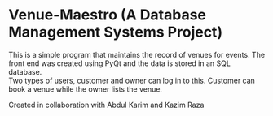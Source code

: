 # Venue-Maestro (A Database Management Systems Project)

This is a simple program that maintains the record of venues for events. The front end was created using PyQt and the data is stored in an SQL database.  
Two types of users, customer and owner can log in to this. Customer can book a venue while the owner lists the venue.

Created in collaboration with Abdul Karim and Kazim Raza
